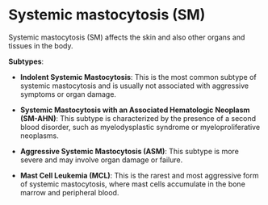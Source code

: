 [//]: # (
source: gpt-3 + jph editing
abbr: SM
tags: conditions
)

# Systemic mastocytosis (SM)

Systemic mastocytosis (SM) affects the skin and also other organs and tissues in the body.

**Subtypes**:

* **Indolent Systemic Mastocytosis**: This is the most common subtype of systemic mastocytosis and is usually not associated with aggressive symptoms or organ damage.

* **Systemic Mastocytosis with an Associated Hematologic Neoplasm (SM-AHN)**: This subtype is characterized by the presence of a second blood disorder, such as myelodysplastic syndrome or myeloproliferative neoplasms.

* **Aggressive Systemic Mastocytosis (ASM)**: This subtype is more severe and may involve organ damage or failure.

* **Mast Cell Leukemia (MCL)**: This is the rarest and most aggressive form of systemic mastocytosis, where mast cells accumulate in the bone marrow and peripheral blood.
